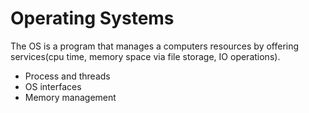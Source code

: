 # Operating Systems

The OS is a program that manages a computers resources by offering services(cpu time, memory space via file storage, IO operations). 

* Process and threads
* OS interfaces
* Memory management


